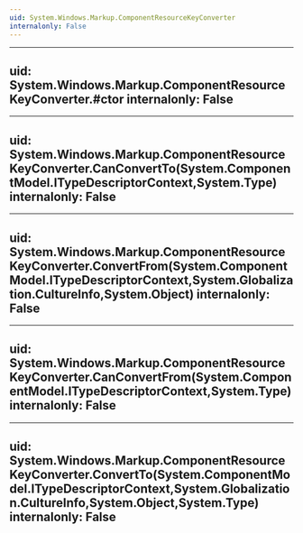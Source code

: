 ```yaml
---
uid: System.Windows.Markup.ComponentResourceKeyConverter
internalonly: False
---
```


---
uid: System.Windows.Markup.ComponentResourceKeyConverter.#ctor
internalonly: False
---

---
uid: System.Windows.Markup.ComponentResourceKeyConverter.CanConvertTo(System.ComponentModel.ITypeDescriptorContext,System.Type)
internalonly: False
---

---
uid: System.Windows.Markup.ComponentResourceKeyConverter.ConvertFrom(System.ComponentModel.ITypeDescriptorContext,System.Globalization.CultureInfo,System.Object)
internalonly: False
---

---
uid: System.Windows.Markup.ComponentResourceKeyConverter.CanConvertFrom(System.ComponentModel.ITypeDescriptorContext,System.Type)
internalonly: False
---

---
uid: System.Windows.Markup.ComponentResourceKeyConverter.ConvertTo(System.ComponentModel.ITypeDescriptorContext,System.Globalization.CultureInfo,System.Object,System.Type)
internalonly: False
---
